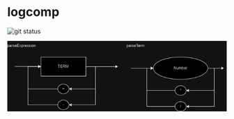 # logcomp

![git status](http://3.129.230.99/svg/williankal/logcomp/)





![image](diagram.drawio.png)